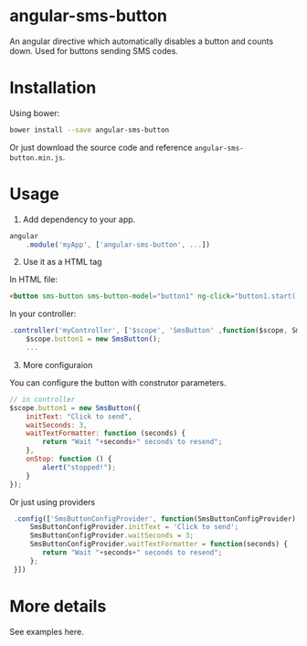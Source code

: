 # angular-sms-button
An angular directive which automatically disables a button and counts down. Used for buttons sending SMS codes.

# Installation
Using bower:
```bash
bower install --save angular-sms-button
```
Or just download the source code and reference `angular-sms-button.min.js`.

# Usage

1. Add dependency to your app.

  ```javascript
  angular
      .module('myApp', ['angular-sms-button', ...])
  
  ```

2. Use it as a HTML tag

  In HTML file:
  ```html
  <button sms-button sms-button-model="button1" ng-click="button1.start()"></button>
  ```
  In your controller:
  ```javascript
  .controller('myController', ['$scope', 'SmsButton' ,function($scope, SmsButton) {
      $scope.button1 = new SmsButton();
      ...
  ```

3. More configuraion

  You can configure the button with construtor parameters.
  ```javascript
  // in controller
  $scope.button1 = new SmsButton({
      initText: "Click to send",
      waitSeconds: 3,
      waitTextFormatter: function (seconds) {
          return "Wait "+seconds+" seconds to resend";
      },
      onStop: function () {
          alert("stopped!");
      }
  });
  ```
  Or just using providers
  ```javascript
   .config(['SmsButtonConfigProvider', function(SmsButtonConfigProvider) {
       SmsButtonConfigProvider.initText = 'Click to send';
       SmsButtonConfigProvider.waitSeconds = 3;
       SmsButtonConfigProvider.waitTextFormatter = function(seconds) {
          return "Wait "+seconds+" seconds to resend";
       };
   }])
  ```
  
# More details
See examples here.
